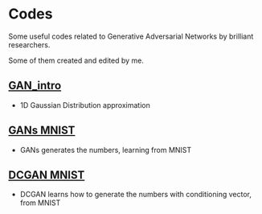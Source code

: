 # Codes
Some useful codes related to Generative Adversarial Networks by brilliant researchers.

Some of them created and edited by me.

## [GAN_intro](https://github.com/Jeonwonseok/GANs/tree/master/Codes/GAN_intro)
- 1D Gaussian Distribution approximation

## [GANs MNIST](https://github.com/Jeonwonseok/GANs/tree/master/Codes/GANs_MNIST)
- GANs generates the numbers, learning from MNIST

## [DCGAN MNIST](https://github.com/Jeonwonseok/GANs/tree/master/Codes/DCGAN_MNIST)
- DCGAN learns how to generate the numbers with conditioning vector, from MNIST
